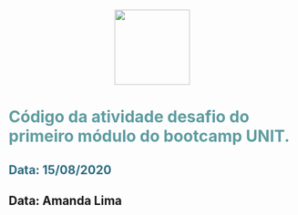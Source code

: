 
<h1 style="color: #5e9ca0;"><img style="display: block; margin-left: auto; margin-right: auto;" src="https://s1.static.brasilescola.uol.com.br/be/vestibular/-5a254e82c5d1e.jpg" alt="" width="132" height="132" /></h1>
<h1 style="color: #5e9ca0;">C&oacute;digo da atividade desafio do primeiro m&oacute;dulo do bootcamp UNIT.</h1>
<h2 style="color: #2e6c80;">Data: 15/08/2020</h2>
<h2>Data: Amanda Lima</h2>
<p>&nbsp;</p>
<p><strong>&nbsp;</strong></p>
